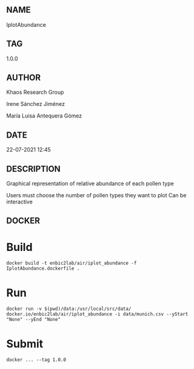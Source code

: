 ## NAME
IplotAbundance

## TAG
1.0.0

## AUTHOR
Khaos Research Group

Irene Sánchez Jiménez

María Luisa Antequera Gómez

## DATE
22-07-2021 12:45

## DESCRIPTION
Graphical representation of relative abundance of each pollen type

Users must choose the number of pollen types they want to plot
Can be interactive

## DOCKER

# Build

```
docker build -t enbic2lab/air/iplot_abundance -f IplotAbundance.dockerfile .
```

# Run

```
docker run -v $(pwd)/data:/usr/local/src/data/ docker.io/enbic2lab/air/iplot_abundance -i data/munich.csv --yStart "None" --yEnd "None"
```

# Submit

```
docker ... --tag 1.0.0
```